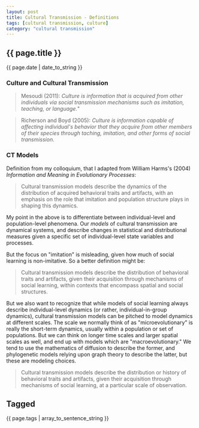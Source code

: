 ```yaml
---
layout: post
title: Cultural Transmission - Definitions
tags: [cultural transmission, culture]
category: "cultural transmission"
---
```


{{ page.title }}
----------------

<div class="publish_date">
{{ page.date | date_to_string }}
</div>

### Culture and Cultural Transmission ###

> Mesoudi (2011): 
> _Culture is information that is acquired from other individuals via social transmission mechanisms such as imitation, teaching, or language._"


> Richerson  and Boyd (2005):
> _Culture is information capable of affecting individual's behavior that they acquire from other members of their species through taching, imitation, and other forms of social transmission._


### CT Models ###

Definition from my colloquium, that I adapted from William Harms's (2004) _Information and Meaning in Evolutionary Processes_:
>Cultural transmission models describe the dynamics of the distribution of acquired behavioral traits and artifacts, with an emphasis on the role that imitation and population structure plays in shaping this dynamics.

My point in the above is to differentiate between individual-level and population-level phenomena.  Our _models_ of cultural transmission are dynamical systems, and describe changes in statistical and distributional measures given a specific set of individual-level state variables and processes.  

But the focus on "imitation" is misleading, given how much of social learning is non-imitative.  So a better definition might be:

> Cultural transmission models describe the distribution of  behavioral traits and artifacts, given their acquisition through mechanisms of social learning, within contexts that encompass spatial and social structures.  

But we also want to recognize that while models of social learning always describe individual-level dynamics (or rather, individual-in-group dynamics), cultural transmission models can be pitched to model dynamics at different scales.  The scale we normally think of as "microevolutionary" is really the short-term dynamics, usually within a population or set of populations.  But we can think on longer time scales and larger spatial scales as well, and end up with models which are "macroevolutionary."  We tend to use the mathematics of diffusion to describe the former, and phylogenetic models relying upon graph theory to describe the latter, but these are modeling choices.  

> Cultural transmission models describe the distribution or history of behavioral traits and artifacts, given their acquisition through mechanisms of social learning, at a particular scale of observation.  







Tagged
------
<div class="taglist">
{{ page.tags | array_to_sentence_string }}
</div>
